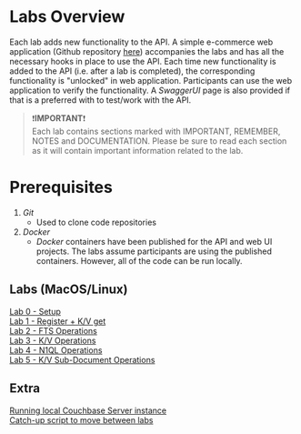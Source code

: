 # Labs Overview

Each lab adds new functionality to the API.  A simple e-commerce web application (Github repository [here](https://github.com/thejcfactor/cb-dev-days-web)) accompanies the labs and has all the necessary hooks in place to use the API.  Each time new functionality is added to the API (i.e. after a lab is completed), the corresponding functionality is "unlocked" in web application.  Participants can use the web application to verify the functionality.  A *SwaggerUI* page is also provided if that is a preferred with to test/work with the API.

>:exclamation:**IMPORTANT**:exclamation:<br> Each lab contains sections marked with IMPORTANT, REMEMBER, NOTES and DOCUMENTATION.  Please be sure to read each section as it will contain important information related to the lab.

# Prerequisites
1. *Git*
    - Used to clone code repositories
2. *Docker*
    - *Docker* containers have been published for the API and web UI projects.  The labs assume participants are using the published containers.  However, all of the code can be run locally. 

## Labs (MacOS/Linux)
[Lab 0 - Setup](./lab0.md)<br> 
[Lab 1 - Register + K/V get](./lab1.md)<br> 
[Lab 2 - FTS Operations](./lab2.md)<br> 
[Lab 3 - K/V Operations](./lab3.md)<br> 
[Lab 4 - N1QL Operations](./lab4.md)<br> 
[Lab 5 - K/V Sub-Document Operations](./lab5.md)<br> 

## Extra
[Running local Couchbase Server instance](./local_couchbase_server.md)<br>
[Catch-up script to move between labs]()<br>
